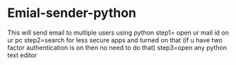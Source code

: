 # Emial-sender-python
This will send  email to multiple users using python
step1= open ur mail id on ur pc 
step2=search for less secure apps and turned on that (if u have two factor authentication is on then no need to do that)
step3=open any python text editor 
